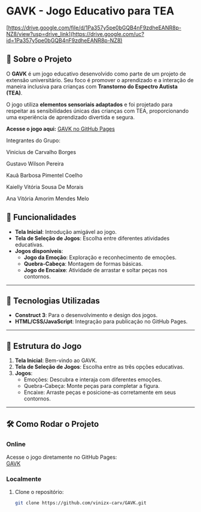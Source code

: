 # GAVK - Jogo Educativo para TEA

[https://drive.google.com/file/d/1Pa357y5pe0bGQB4nF9zdheEANR8p-NZ8/view?usp=drive_link](https://drive.google.com/uc?id=1Pa357y5pe0bGQB4nF9zdheEANR8p-NZ8)

## 🌟 Sobre o Projeto

O **GAVK** é um jogo educativo desenvolvido como parte de um projeto de extensão universitário. Seu foco é promover o aprendizado e a interação de maneira inclusiva para crianças com **Transtorno do Espectro Autista (TEA)**.  

O jogo utiliza **elementos sensoriais adaptados** e foi projetado para respeitar as sensibilidades únicas das crianças com TEA, proporcionando uma experiência de aprendizado divertida e segura.

**Acesse o jogo aqui:** [GAVK no GitHub Pages](https://vinizx-carv.github.io/GAVK/)

Integrantes do Grupo:

Vinicius de Carvalho Borges

Gustavo Wilson Pereira

Kauã Barbosa Pimentel Coelho

Kaielly Vitória Sousa De Morais

Ana Vitória Amorim Mendes Melo

## 🚀 Funcionalidades

- **Tela Inicial**: Introdução amigável ao jogo.
- **Tela de Seleção de Jogos**: Escolha entre diferentes atividades educativas.
- **Jogos disponíveis**:
  - **Jogo da Emoção**: Exploração e reconhecimento de emoções.
  - **Quebra-Cabeça**: Montagem de formas básicas.
  - **Jogo de Encaixe**: Atividade de arrastar e soltar peças nos contornos.

---

## 📌 Tecnologias Utilizadas

- **Construct 3**: Para o desenvolvimento e design dos jogos.
- **HTML/CSS/JavaScript**: Integração para publicação no GitHub Pages.

---

## 🎨 Estrutura do Jogo

1. **Tela Inicial**: Bem-vindo ao GAVK.
2. **Tela de Seleção de Jogos**: Escolha entre as três opções educativas.
3. **Jogos**:
   - Emoções: Descubra e interaja com diferentes emoções.
   - Quebra-Cabeça: Monte peças para completar a figura.
   - Encaixe: Arraste peças e posicione-as corretamente em seus contornos.

---

## 🛠️ Como Rodar o Projeto

### Online
Acesse o jogo diretamente no GitHub Pages:  
[GAVK](https://vinizx-carv.github.io/GAVK/)

### Localmente
1. Clone o repositório:
   ```bash
   git clone https://github.com/vinizx-carv/GAVK.git
